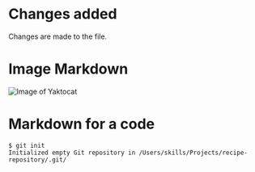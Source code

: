 # Changes added

Changes are made to the file.

# Image Markdown
![Image of Yaktocat](https://octodex.github.com/images/yaktocat.png)

# Markdown for a code

```
$ git init
Initialized empty Git repository in /Users/skills/Projects/recipe-repository/.git/

```

